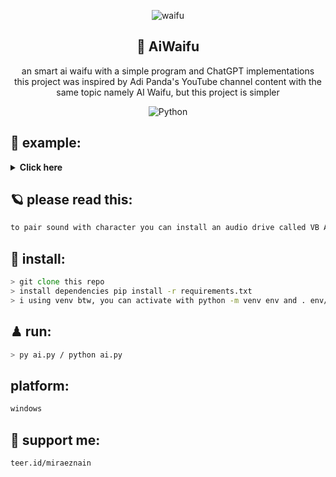 <div align="center">

![waifu](https://user-images.githubusercontent.com/86060881/224974085-f92ff75f-b03c-47ff-9f9f-9a75d6165711.png)

<h2>🧩 AiWaifu</h2>
an smart ai waifu with a simple program and ChatGPT implementations<br> this project was inspired by Adi Panda's YouTube channel content with the same topic namely AI Waifu, but this project is simpler <br>
 
![Python](https://img.shields.io/badge/python-3670A0?style=plastic&logo=python&logoColor=ffdd54)
</div>

## 🚀 example:
<details>
<summary><b>Click here</b></summary> 
using vtubestudio software as a character intermediary
 
![ss](https://user-images.githubusercontent.com/86060881/224975752-77f6dc1a-a7ae-4bdc-b90e-daac24fe5d55.png)

</details>

## 🪐 please read this:
```zsh
to pair sound with character you can install an audio drive called VB Audio and dont forget to add openai api key
```

## 🎯 install:
```zsh
> git clone this repo
> install dependencies pip install -r requirements.txt
> i using venv btw, you can activate with python -m venv env and . env/Scripts/activate
```

## ♟ run:
```zsh
> py ai.py / python ai.py
```

## platform:
```zsh
windows
```

## 🌌 support me:
```zsh
teer.id/miraeznain
```
